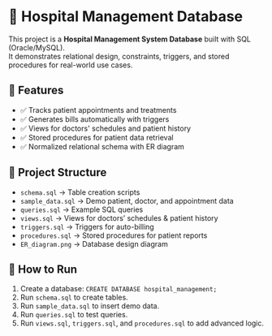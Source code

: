 # 🏥 Hospital Management Database

This project is a **Hospital Management System Database** built with SQL (Oracle/MySQL).  
It demonstrates relational design, constraints, triggers, and stored procedures for real-world use cases.

## 🔑 Features
- ✅ Tracks patient appointments and treatments
- ✅ Generates bills automatically with triggers
- ✅ Views for doctors' schedules and patient history
- ✅ Stored procedures for patient data retrieval
- ✅ Normalized relational schema with ER diagram

## 📂 Project Structure
- `schema.sql` → Table creation scripts
- `sample_data.sql` → Demo patient, doctor, and appointment data
- `queries.sql` → Example SQL queries
- `views.sql` → Views for doctors’ schedules & patient history
- `triggers.sql` → Triggers for auto-billing
- `procedures.sql` → Stored procedures for patient reports
- `ER_diagram.png` → Database design diagram

## 🚀 How to Run
1. Create a database: `CREATE DATABASE hospital_management;`
2. Run `schema.sql` to create tables.
3. Run `sample_data.sql` to insert demo data.
4. Run `queries.sql` to test queries.
5. Run `views.sql`, `triggers.sql`, and `procedures.sql` to add advanced logic.
